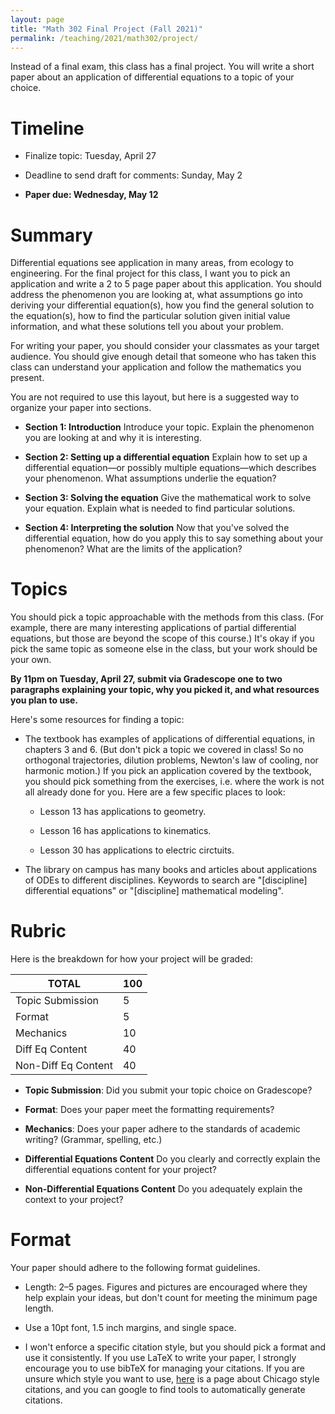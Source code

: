 ```yaml
---
layout: page
title: "Math 302 Final Project (Fall 2021)"
permalink: /teaching/2021/math302/project/
---
```


Instead of a final exam, this class has a final project. You will write a short paper about an application of differential equations to a topic of your choice.

Timeline
========

* Finalize topic: Tuesday, April 27

* Deadline to send draft for comments: Sunday, May 2

* **Paper due: Wednesday, May 12**

Summary
=======

Differential equations see application in many areas, from ecology to engineering. For the final project for this class, I want you to pick an application and write a 2 to 5 page paper about this application. You should address the phenomenon you are looking at, what assumptions go into deriving your differential equation(s), how you find the general solution to the equation(s), how to find the particular solution given initial value information, and what these solutions tell you about your problem.

For writing your paper, you should consider your classmates as your target audience. You should give enough detail that someone who has taken this class can understand your application and follow the mathematics you present. 

You are not required to use this layout, but here is a suggested way to organize your paper into sections.

* **Section 1: Introduction** Introduce your topic. Explain the phenomenon you are looking at and why it is interesting. 

* **Section 2: Setting up a differential equation** Explain how to set up a differential equation—or possibly multiple equations—which describes your phenomenon. What assumptions underlie the equation?

* **Section 3: Solving the equation** Give the mathematical work to solve your equation. Explain what is needed to find particular solutions.

* **Section 4: Interpreting the solution** Now that you've solved the differential equation, how do you apply this to say something about your phenomenon? What are the limits of the application?

Topics
======

You should pick a topic approachable with the methods from this class. (For example, there are many interesting applications of partial differential equations, but those are beyond the scope of this course.) It's okay if you pick the same topic as someone else in the class, but your work should be your own.

**By 11pm on Tuesday, April 27, submit via Gradescope one to two paragraphs explaining your topic, why you picked it, and what resources you plan to use.**

Here's some resources for finding a topic:

* The textbook has examples of applications of differential equations, in chapters 3 and 6. (But don't pick a topic we covered in class! So no orthogonal trajectories, dilution problems, Newton's law of cooling, nor harmonic motion.) If you pick an application covered by the textbook, you should pick something from the exercises, i.e. where the work is not all already done for you. Here are a few specific places to look:

   * Lesson 13 has applications to geometry.

   * Lesson 16 has applications to kinematics.

   * Lesson 30 has applications to electric circtuits.

* The library on campus has many books and articles about applications of ODEs to different disciplines. Keywords to search are "[discipline] differential equations" or "[discipline] mathematical modeling".

Rubric
======

Here is the breakdown for how your project will be graded:

| TOTAL | 100 |
|-------|-----|
| Topic Submission | 5 |
| Format | 5 |
| Mechanics | 10 |
| Diff Eq Content | 40 |
| Non-Diff Eq Content | 40 |

* **Topic Submission**: Did you submit your topic choice on Gradescope?

* **Format**: Does your paper meet the formatting requirements? 

* **Mechanics**: Does your paper adhere to the standards of academic writing? (Grammar, spelling, etc.)

* **Differential Equations Content** Do you clearly and correctly explain the differential equations content for your project? 

* **Non-Differential Equations Content** Do you adequately explain the context to your project?

Format
======

Your paper should adhere to the following format guidelines.

* Length: 2–5 pages. Figures and pictures are encouraged where they help explain your ideas, but don't count for meeting the minimum page length.

* Use a 10pt font, 1.5 inch margins, and single space.

* I won't enforce a specific citation style, but you should pick a format and use it consistently. If you use LaTeX to write your paper, I strongly encourage you to use bibTeX for managing your citations. If you are unsure which style you want to use, [here](https://www.chicagomanualofstyle.org/tools_citationguide/citation-guide-2.html) is a page about Chicago style citations, and you can google to find tools to automatically generate citations.

